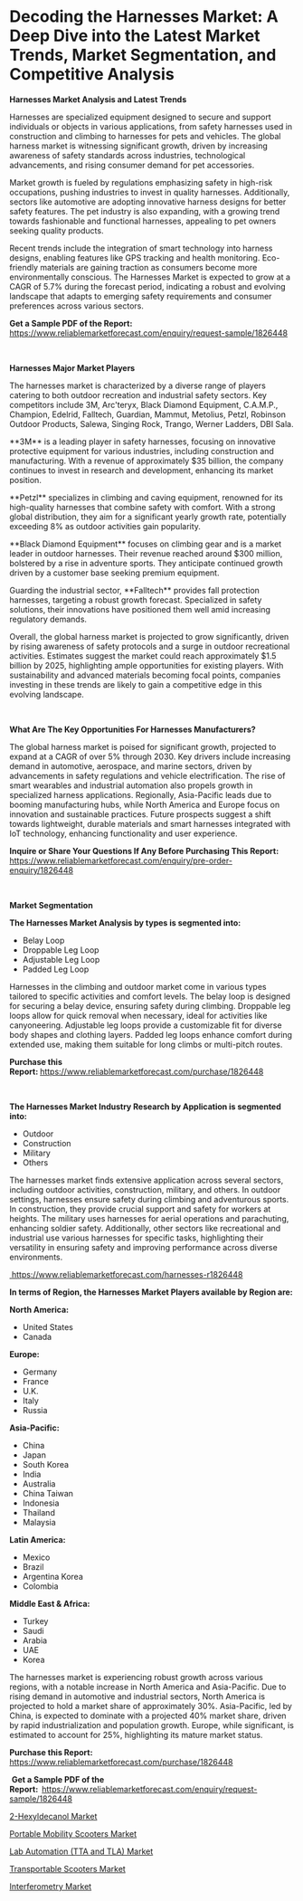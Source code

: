 <p><h1>Decoding the Harnesses Market: A Deep Dive into the Latest Market Trends, Market Segmentation, and Competitive Analysis</h1></p><p><strong>Harnesses Market Analysis and Latest Trends</strong></p>
<p><p>Harnesses are specialized equipment designed to secure and support individuals or objects in various applications, from safety harnesses used in construction and climbing to harnesses for pets and vehicles. The global harness market is witnessing significant growth, driven by increasing awareness of safety standards across industries, technological advancements, and rising consumer demand for pet accessories. </p><p>Market growth is fueled by regulations emphasizing safety in high-risk occupations, pushing industries to invest in quality harnesses. Additionally, sectors like automotive are adopting innovative harness designs for better safety features. The pet industry is also expanding, with a growing trend towards fashionable and functional harnesses, appealing to pet owners seeking quality products.</p><p>Recent trends include the integration of smart technology into harness designs, enabling features like GPS tracking and health monitoring. Eco-friendly materials are gaining traction as consumers become more environmentally conscious. The Harnesses Market is expected to grow at a CAGR of 5.7% during the forecast period, indicating a robust and evolving landscape that adapts to emerging safety requirements and consumer preferences across various sectors.</p></p>
<p><strong>Get a Sample PDF of the Report:&nbsp;</strong> <a href="https://www.reliablemarketforecast.com/enquiry/request-sample/1826448?utm_campaign=1110&utm_medium=2&utm_source=Github&utm_content=ia&utm_term=02112024&utm_id=harnesses">https://www.reliablemarketforecast.com/enquiry/request-sample/1826448</a></p>
<p>&nbsp;</p>
<p><strong>Harnesses Major Market Players</strong></p>
<p><p>The harnesses market is characterized by a diverse range of players catering to both outdoor recreation and industrial safety sectors. Key competitors include 3M, Arc'teryx, Black Diamond Equipment, C.A.M.P., Champion, Edelrid, Falltech, Guardian, Mammut, Metolius, Petzl, Robinson Outdoor Products, Salewa, Singing Rock, Trango, Werner Ladders, DBI Sala.</p><p>**3M** is a leading player in safety harnesses, focusing on innovative protective equipment for various industries, including construction and manufacturing. With a revenue of approximately $35 billion, the company continues to invest in research and development, enhancing its market position.</p><p>**Petzl** specializes in climbing and caving equipment, renowned for its high-quality harnesses that combine safety with comfort. With a strong global distribution, they aim for a significant yearly growth rate, potentially exceeding 8% as outdoor activities gain popularity.</p><p>**Black Diamond Equipment** focuses on climbing gear and is a market leader in outdoor harnesses. Their revenue reached around $300 million, bolstered by a rise in adventure sports. They anticipate continued growth driven by a customer base seeking premium equipment.</p><p>Guarding the industrial sector, **Falltech** provides fall protection harnesses, targeting a robust growth forecast. Specialized in safety solutions, their innovations have positioned them well amid increasing regulatory demands.</p><p>Overall, the global harness market is projected to grow significantly, driven by rising awareness of safety protocols and a surge in outdoor recreational activities. Estimates suggest the market could reach approximately $1.5 billion by 2025, highlighting ample opportunities for existing players. With sustainability and advanced materials becoming focal points, companies investing in these trends are likely to gain a competitive edge in this evolving landscape.</p></p>
<p>&nbsp;</p>
<p><strong>What Are The Key Opportunities For Harnesses Manufacturers?</strong></p>
<p><p>The global harness market is poised for significant growth, projected to expand at a CAGR of over 5% through 2030. Key drivers include increasing demand in automotive, aerospace, and marine sectors, driven by advancements in safety regulations and vehicle electrification. The rise of smart wearables and industrial automation also propels growth in specialized harness applications. Regionally, Asia-Pacific leads due to booming manufacturing hubs, while North America and Europe focus on innovation and sustainable practices. Future prospects suggest a shift towards lightweight, durable materials and smart harnesses integrated with IoT technology, enhancing functionality and user experience.</p></p>
<p><strong>Inquire or Share Your Questions If Any Before Purchasing This Report:</strong> <a href="https://www.reliablemarketforecast.com/enquiry/pre-order-enquiry/1826448?utm_campaign=1110&utm_medium=2&utm_source=Github&utm_content=ia&utm_term=02112024&utm_id=harnesses">https://www.reliablemarketforecast.com/enquiry/pre-order-enquiry/1826448</a></p>
<p>&nbsp;</p>
<p><strong>Market Segmentation</strong></p>
<p><strong>The Harnesses Market Analysis by types is segmented into:</strong></p>
<p><ul><li>Belay Loop</li><li>Droppable Leg Loop</li><li>Adjustable Leg Loop</li><li>Padded Leg Loop</li></ul></p>
<p><p>Harnesses in the climbing and outdoor market come in various types tailored to specific activities and comfort levels. The belay loop is designed for securing a belay device, ensuring safety during climbing. Droppable leg loops allow for quick removal when necessary, ideal for activities like canyoneering. Adjustable leg loops provide a customizable fit for diverse body shapes and clothing layers. Padded leg loops enhance comfort during extended use, making them suitable for long climbs or multi-pitch routes.</p></p>
<p><strong>Purchase this Report:&nbsp;</strong><a href="https://www.reliablemarketforecast.com/purchase/1826448?utm_campaign=1110&utm_medium=2&utm_source=Github&utm_content=ia&utm_term=02112024&utm_id=harnesses">https://www.reliablemarketforecast.com/purchase/1826448</a></p>
<p>&nbsp;</p>
<p><strong>The Harnesses Market Industry Research by Application is segmented into:</strong></p>
<p><ul><li>Outdoor</li><li>Construction</li><li>Military</li><li>Others</li></ul></p>
<p><p>The harnesses market finds extensive application across several sectors, including outdoor activities, construction, military, and others. In outdoor settings, harnesses ensure safety during climbing and adventurous sports. In construction, they provide crucial support and safety for workers at heights. The military uses harnesses for aerial operations and parachuting, enhancing soldier safety. Additionally, other sectors like recreational and industrial use various harnesses for specific tasks, highlighting their versatility in ensuring safety and improving performance across diverse environments.</p></p>
<p><a href="https://www.reliablemarketforecast.com/harnesses-r1826448?utm_campaign=1110&utm_medium=2&utm_source=Github&utm_content=ia&utm_term=02112024&utm_id=harnesses">&nbsp;https://www.reliablemarketforecast.com/harnesses-r1826448</a></p>
<p><strong>In terms of Region, the Harnesses Market Players available by Region are:</strong></p>
<p>
    <p> <strong> North America: </strong>
        <ul>
            <li>United States</li>
            <li>Canada</li>
        </ul>
        </p> 
    <p> <strong> Europe: </strong>
        <ul>
            <li>Germany</li>
            <li>France</li>
            <li>U.K.</li>
            <li>Italy</li>
            <li>Russia</li>
        </ul>
        </p> 
    <p> <strong> Asia-Pacific: </strong>
        <ul>
            <li>China</li>
            <li>Japan</li>
            <li>South Korea</li>
            <li>India</li>
            <li>Australia</li>
            <li>China Taiwan</li>
            <li>Indonesia</li>
            <li>Thailand</li>
            <li>Malaysia</li>
        </ul>
        </p> 
    <p> <strong> Latin America: </strong>
        <ul>
            <li>Mexico</li>
            <li>Brazil</li>
            <li>Argentina Korea</li>
            <li>Colombia</li>
        </ul>
        </p> 
    <p> <strong> Middle East & Africa: </strong>
        <ul>
            <li>Turkey</li>
            <li>Saudi</li>
            <li>Arabia</li>
            <li>UAE</li>
            <li>Korea</li>
        </ul>
    </p>
    </p>
<p><p>The harnesses market is experiencing robust growth across various regions, with a notable increase in North America and Asia-Pacific. Due to rising demand in automotive and industrial sectors, North America is projected to hold a market share of approximately 30%. Asia-Pacific, led by China, is expected to dominate with a projected 40% market share, driven by rapid industrialization and population growth. Europe, while significant, is estimated to account for 25%, highlighting its mature market status.</p></p>
<p><strong>Purchase this Report: </strong><a href="https://www.reliablemarketforecast.com/purchase/1826448?utm_campaign=1110&utm_medium=2&utm_source=Github&utm_content=ia&utm_term=02112024&utm_id=harnesses">https://www.reliablemarketforecast.com/purchase/1826448</a></p>
<p>&nbsp;<strong>Get a Sample PDF of the Report:&nbsp;&nbsp;</strong><a href="https://www.reliablemarketforecast.com/enquiry/request-sample/1826448?utm_campaign=1110&utm_medium=2&utm_source=Github&utm_content=ia&utm_term=02112024&utm_id=harnesses">https://www.reliablemarketforecast.com/enquiry/request-sample/1826448</a></p>
<p><strong></strong></p>
<p><p><a href="https://www.linkedin.com/pulse/2-hexyldecanol-market-analysis-product-segmentation-regional-rdywc?utm_campaign=1110&utm_medium=2&utm_source=Github&utm_content=ia&utm_term=02112024&utm_id=harnesses">2-Hexyldecanol Market</a></p><p><a href="https://github.com/janelbaub6/Market-Research-Report-List-1/blob/main/portable-mobility-scooters-market.md?utm_campaign=1110&utm_medium=2&utm_source=Github&utm_content=ia&utm_term=02112024&utm_id=harnesses">Portable Mobility Scooters Market</a></p><p><a href="https://issuu.com/reportprime-2/docs/lab-automation-tta-and-tla-market-s_2827b1007310f0?utm_campaign=1110&utm_medium=2&utm_source=Github&utm_content=ia&utm_term=02112024&utm_id=harnesses">Lab Automation (TTA and TLA) Market</a></p><p><a href="https://github.com/sandygraoj2/Market-Research-Report-List-1/blob/main/transportable-scooters-market.md?utm_campaign=1110&utm_medium=2&utm_source=Github&utm_content=ia&utm_term=02112024&utm_id=harnesses">Transportable Scooters Market</a></p><p><a href="https://issuu.com/reportprime-2/docs/interferometry-market-size-2030.ppt_5168e7ae022a3a?utm_campaign=1110&utm_medium=2&utm_source=Github&utm_content=ia&utm_term=02112024&utm_id=harnesses">Interferometry Market</a></p></p>